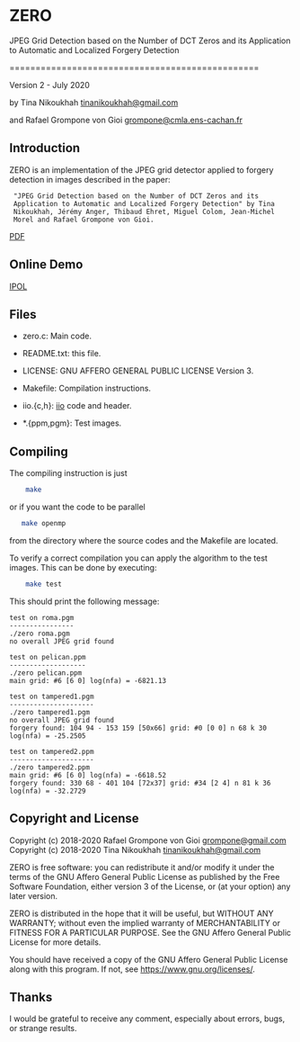 ZERO
====

JPEG Grid Detection based on the Number of DCT Zeros
and its Application to Automatic and Localized Forgery Detection

================================================

Version 2 - July 2020

by Tina Nikoukhah <tinanikoukhah@gmail.com>

and Rafael Grompone von Gioi <grompone@cmla.ens-cachan.fr>


Introduction
------------

ZERO is an implementation of the JPEG grid detector applied to forgery
detection in images described in the paper:

     "JPEG Grid Detection based on the Number of DCT Zeros and its
     Application to Automatic and Localized Forgery Detection" by Tina
     Nikoukhah, Jérémy Anger, Thibaud Ehret, Miguel Colom, Jean-Michel
     Morel and Rafael Grompone von Gioi.
[PDF](http://openaccess.thecvf.com/content_CVPRW_2019/papers/Media%20Forensics/Nikoukhah_JPEG_Grid_Detection_based_on_the_Number_of_DCT_Zeros_CVPRW_2019_paper.pdf)     


Online Demo
------------

[IPOL](https://ipolcore.ipol.im/demo/clientApp/demo.html?id=77777000073)

Files
-----

- zero.c: Main code.

- README.txt: this file.

- LICENSE: GNU AFFERO GENERAL PUBLIC LICENSE Version 3.

- Makefile: Compilation instructions.

- iio.{c,h}: [iio](https://github.com/mnhrdt/iio) code and header.

- *.{ppm,pgm}: Test images.


Compiling
---------
The compiling instruction is just
```bash
    make
```
or if you want the code to be parallel
```bash
   make openmp
```
from the directory where the source codes and the Makefile are located.


To verify a correct compilation you can apply the algorithm to the
test images. This can be done by executing:
```bash
    make test
```

This should print the following message:
```
test on roma.pgm
----------------
./zero roma.pgm
no overall JPEG grid found

test on pelican.ppm
-------------------
./zero pelican.ppm
main grid: #6 [6 0] log(nfa) = -6821.13

test on tampered1.pgm
---------------------
./zero tampered1.pgm
no overall JPEG grid found
forgery found: 104 94 - 153 159 [50x66] grid: #0 [0 0] n 68 k 30 log(nfa) = -25.2505

test on tampered2.ppm
---------------------
./zero tampered2.ppm
main grid: #6 [6 0] log(nfa) = -6618.52
forgery found: 330 68 - 401 104 [72x37] grid: #34 [2 4] n 81 k 36 log(nfa) = -32.2729
```


Copyright and License
---------------------

Copyright (c) 2018-2020 Rafael Grompone von Gioi <grompone@gmail.com>
Copyright (c) 2018-2020 Tina Nikoukhah <tinanikoukhah@gmail.com>

ZERO is free software: you can redistribute it and/or modify
it under the terms of the GNU Affero General Public License as
published by the Free Software Foundation, either version 3 of the
License, or (at your option) any later version.

ZERO is distributed in the hope that it will be useful,
but WITHOUT ANY WARRANTY; without even the implied warranty of
MERCHANTABILITY or FITNESS FOR A PARTICULAR PURPOSE. See the
GNU Affero General Public License for more details.

You should have received a copy of the GNU Affero General Public License
along with this program. If not, see <https://www.gnu.org/licenses/>.


Thanks
------

I would be grateful to receive any comment, especially about errors,
bugs, or strange results.
